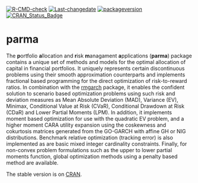 
[![R-CMD-check](https://github.com/alexiosg/parma/workflows/R-CMD-check/badge.svg)](https://github.com/alexiosg/parma/actions)
[![Last-changedate](https://img.shields.io/badge/last%20change-2022--06--13-yellowgreen.svg)](/commits/master)
[![packageversion](https://img.shields.io/badge/Package%20version-1.6-orange.svg?style=flat-square)](commits/master)
[![CRAN_Status_Badge](https://www.r-pkg.org/badges/version/parma)](https://cran.r-project.org/package=parma)

# parma

The **p**ortfolio **a**llocation and **r**isk **m**anagament
**a**pplications (**parma**) package contains a unique set of methods
and models for the optimal allocation of capital in financial
portfolios. It uniquely represents certain discontinuous problems using
their smooth approximation counterparts and implements fractional based
programming for the direct optimization of risk-to-reward ratios. In
combination with the [rmgarch](https://github.com/alexiosg/rmgarch)
package, it enables the confident solution to scenario based
optimization problems using such risk and deviation measures as Mean
Absolute Deviation (MAD), Variance (EV), Minimax, Conditional Value at
Risk (CVaR), Conditional Drawdown at Risk (CDaR) and Lower Partial
Moments (LPM). In addition, it implements moment based optimization for
use with the quadratic EV problem, and a higher moment CARA utility
expansion using the coskewness and cokurtosis matrices generated from
the GO-GARCH with affine GH or NIG distributions. Benchmark relative
optimization (tracking error) is also implemented as are basic mixed
integer cardinality constraints. Finally, for non-convex problem
formulations such as the upper to lower partial moments function, global
optimization methods using a penalty based method are available.

The stable version is on
[CRAN](https://cran.r-project.org/web/packages/parma/index.html).
